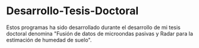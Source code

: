 # Desarrollo-Tesis-Doctoral
Estos programas ha sido desarrollado durante el desarrollo de mi tesis doctoral denomina "Fusión de datos de microondas pasivas y Radar para la estimación de humedad de suelo". 
